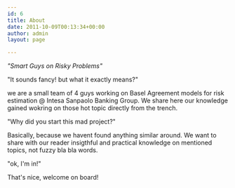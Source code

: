 ```yaml
---
id: 6
title: About
date: 2011-10-09T00:13:34+00:00
author: admin
layout: page

---
```


*"Smart Guys on Risky Problems"*

"It sounds fancy! but what it exactly means?"

we are a small team of 4 guys working on Basel Agreement models for risk estimation @ Intesa Sanpaolo Banking Group. We share here our knowledge gained wokring on those hot topic directly from the trench. 

"Why did you start this mad project?"

Basically, because we havent found anything similar around. We want to share with our reader insigthful and practical knowledge on mentioned topics, not fuzzy bla bla words.

"ok, I'm in!"

That's nice, welcome on board!
